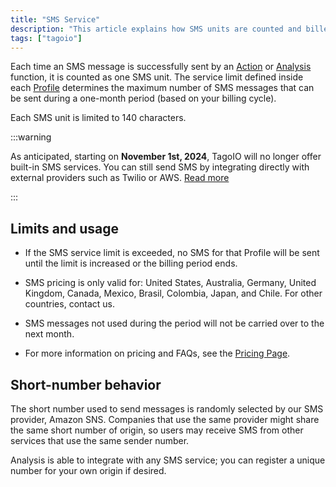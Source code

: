 ```yaml
---
title: "SMS Service"
description: "This article explains how SMS units are counted and billed in TagoIO, outlines limits and country coverage, and provides important notices about service discontinuation and short-number behavior."
tags: ["tagoio"]
---
```

Each time an SMS message is successfully sent by an [Action](/docs/tagoio/actions/) or [Analysis](/docs/tagoio/analysis/) function, it is counted as one SMS unit. The service limit defined inside each [Profile](/docs/tagoio/profiles) determines the maximum number of SMS messages that can be sent during a one-month period (based on your billing cycle).

Each SMS unit is limited to 140 characters.

:::warning

As anticipated, starting on **November 1st, 2024**, TagoIO will no longer offer built-in SMS services. You can still send SMS by integrating directly with external providers such as Twilio or AWS. [Read more](https://community.tago.io/t/tagoio-will-soon-stop-providing-sms-and-email-services/1646)

:::

## Limits and usage

- If the SMS service limit is exceeded, no SMS for that Profile will be sent until the limit is increased or the billing period ends.

- SMS pricing is only valid for: United States, Australia, Germany, United Kingdom, Canada, Mexico, Brasil, Colombia, Japan, and Chile. For other countries, contact us.
- SMS messages not used during the period will not be carried over to the next month.
- For more information on pricing and FAQs, see the [Pricing Page](https://tago.io/pricing/).

## Short-number behavior
The short number used to send messages is randomly selected by our SMS provider, Amazon SNS. Companies that use the same provider might share the same short number of origin, so users may receive SMS from other services that use the same sender number.

Analysis is able to integrate with any SMS service; you can register a unique number for your own origin if desired.